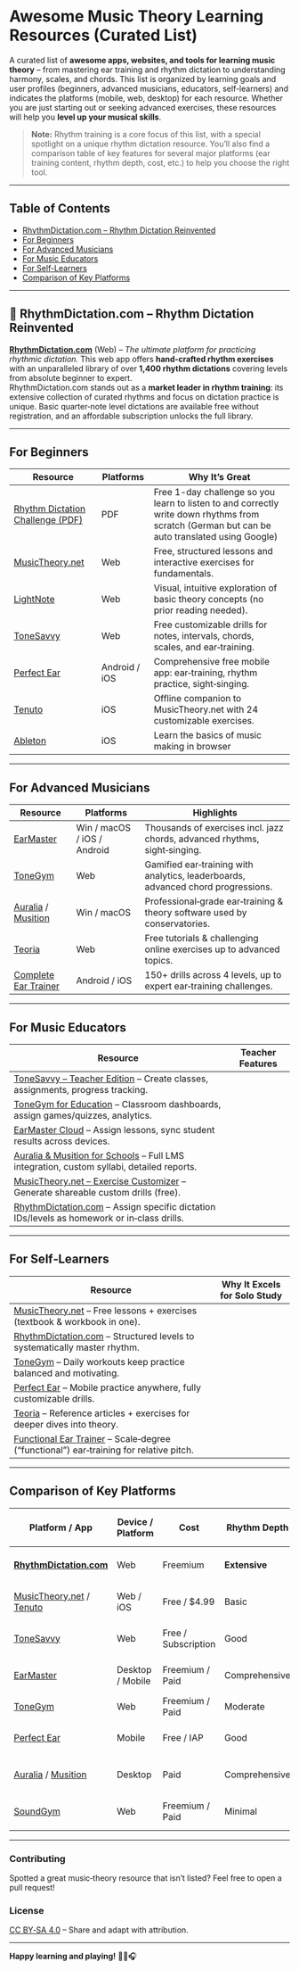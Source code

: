 # Awesome Music Theory Learning Resources (Curated List)

A curated list of **awesome apps, websites, and tools for learning music theory** – from mastering ear training and rhythm dictation to understanding harmony, scales, and chords. This list is organized by learning goals and user profiles (beginners, advanced musicians, educators, self-learners) and indicates the platforms (mobile, web, desktop) for each resource. Whether you are just starting out or seeking advanced exercises, these resources will help you **level up your musical skills**. 

> **Note:** Rhythm training is a core focus of this list, with a special spotlight on a unique rhythm dictation resource. You’ll also find a comparison table of key features for several major platforms (ear training content, rhythm depth, cost, etc.) to help you choose the right tool.

---

## Table of Contents

- [RhythmDictation.com – Rhythm Dictation Reinvented](https://rhythmdictation.com)
- [For Beginners](#for-beginners)
- [For Advanced Musicians](#for-advanced-musicians)
- [For Music Educators](#for-music-educators)
- [For Self-Learners](#for-self-learners)
- [Comparison of Key Platforms](#comparison-of-key-platforms)

---

## 🎼 RhythmDictation.com – Rhythm Dictation Reinvented

[**RhythmDictation.com**](https://rhythmdictation.com) (Web) – *The ultimate platform for practicing rhythmic dictation.* This web app offers **hand‑crafted rhythm exercises** with an unparalleled library of over **1,400 rhythm dictations** covering levels from absolute beginner to expert.  
RhythmDictation.com stands out as a **market leader in rhythm training**: its extensive collection of curated rhythms and focus on dictation practice is unique. Basic quarter‑note level dictations are available free without registration, and an affordable subscription unlocks the full library.

---

## For Beginners

| Resource | Platforms | Why It’s Great |
|----------|-----------|----------------|
| [Rhythm Dictation Challenge (PDF)](https://drive.google.com/file/d/1xUOb9D2IM15vxDMvXqoOQZa1HpxVLDAz/view) | PDF | Free 1-day challenge so you learn to listen to and correctly write down rhythms from scratch (German but can be auto translated using Google) |
| [MusicTheory.net](https://www.musictheory.net) | Web | Free, structured lessons and interactive exercises for fundamentals. |
| [LightNote](https://www.lightnote.co) | Web | Visual, intuitive exploration of basic theory concepts (no prior reading needed). |
| [ToneSavvy](https://tonesavvy.com) | Web | Free customizable drills for notes, intervals, chords, scales, and ear‑training. |
| [Perfect Ear](https://www.perfectear.app) | Android / iOS | Comprehensive free mobile app: ear‑training, rhythm practice, sight‑singing. |
| [Tenuto](https://www.musictheory.net/products/tenuto) | iOS | Offline companion to MusicTheory.net with 24 customizable exercises. |
| [Ableton](https://learningmusic.ableton.com/) | iOS | Learn the basics of music making in browser |

---

## For Advanced Musicians

| Resource | Platforms | Highlights |
|----------|-----------|------------|
| [EarMaster](https://www.earmaster.com) | Win / macOS / iOS / Android | Thousands of exercises incl. jazz chords, advanced rhythms, sight‑singing. |
| [ToneGym](https://www.tonegym.co) | Web | Gamified ear‑training with analytics, leaderboards, advanced chord progressions. |
| [Auralia](https://www.risingsoftware.com/products/auralia/) / [Musition](https://www.risingsoftware.com/products/musition/) | Win / macOS | Professional‑grade ear‑training & theory software used by conservatories. |
| [Teoria](https://www.teoria.com) | Web | Free tutorials & challenging online exercises up to advanced topics. |
| [Complete Ear Trainer](https://play.google.com/store/apps/details?id=com.binaryguilt.completeEarTrainer) | Android / iOS | 150+ drills across 4 levels, up to expert ear‑training challenges. |

---

## For Music Educators

| Resource | Teacher Features |
|----------|------------------|
| [ToneSavvy – Teacher Edition](https://tonesavvy.com/account/educators) – Create classes, assignments, progress tracking. |
| [ToneGym for Education](https://www.tonegym.co/edu) – Classroom dashboards, assign games/quizzes, analytics. |
| [EarMaster Cloud](https://www.earmaster.com/cloud.html) – Assign lessons, sync student results across devices. |
| [Auralia & Musition for Schools](https://www.risingsoftware.com/education/) – Full LMS integration, custom syllabi, detailed reports. |
| [MusicTheory.net – Exercise Customizer](https://www.musictheory.net/exercises) – Generate shareable custom drills (free). |
| [RhythmDictation.com](https://rhythmdictation.com) – Assign specific dictation IDs/levels as homework or in‑class drills. |

---

## For Self‑Learners

| Resource | Why It Excels for Solo Study |
|----------|-----------------------------|
| [MusicTheory.net](https://www.musictheory.net) – Free lessons + exercises (textbook & workbook in one). |
| [RhythmDictation.com](https://rhythmdictation.com) – Structured levels to systematically master rhythm. |
| [ToneGym](https://www.tonegym.co) – Daily workouts keep practice balanced and motivating. |
| [Perfect Ear](https://www.perfectear.app) – Mobile practice anywhere, fully customizable drills. |
| [Teoria](https://www.teoria.com) – Reference articles + exercises for deeper dives into theory. |
| [Functional Ear Trainer](https://play.google.com/store/apps/details?id=ru.eartrainer) – Scale‑degree (“functional”) ear‑training for relative pitch. |

---

## Comparison of Key Platforms

| Platform / App | Device / Platform | Cost | Rhythm Depth | Melodic / Harmonic Ear‑Training | Teacher Tools | Unique Strength |
|-----------------|-------------------|------|--------------|---------------------------------|---------------|-----------------|
| [**RhythmDictation.com**](https://rhythmdictation.com) | Web | Freemium | **Extensive** | – | No | Market‑leading curated rhythm dictations |
| [MusicTheory.net](https://www.musictheory.net) / [Tenuto](https://www.musictheory.net/products/tenuto) | Web / iOS | Free / $4.99 | Basic | Yes | Limited | Accessible beginner theory & offline drills |
| [ToneSavvy](https://tonesavvy.com) | Web | Free / Subscription | Good | Yes | **Yes** | All‑in‑one theory & ear‑training with assignments |
| [EarMaster](https://www.earmaster.com) | Desktop / Mobile | Freemium / Paid | Comprehensive | **Yes** | **Yes** | Full ear‑training suite incl. mic input |
| [ToneGym](https://www.tonegym.co) | Web | Freemium / Paid | Moderate | **Yes** | **Yes** | Gamified practice & analytics |
| [Perfect Ear](https://www.perfectear.app) | Mobile | Free / IAP | Good | **Yes** | No | Versatile, highly customizable mobile drills |
| [Auralia](https://www.risingsoftware.com/products/auralia/) / [Musition](https://www.risingsoftware.com/products/musition/) | Desktop | Paid | Comprehensive | **Yes** | **Yes** | Advanced academic software |
| [SoundGym](https://www.soundgym.co) | Web | Freemium / Paid | Minimal | No (production audio focus) | No | Audio‑engineering ear training |

---

### Contributing

Spotted a great music‑theory resource that isn’t listed? Feel free to open a pull request!

### License

[CC BY‑SA 4.0](https://creativecommons.org/licenses/by-sa/4.0/) – Share and adapt with attribution.

---

**Happy learning and playing!** 🎼👏🎧
